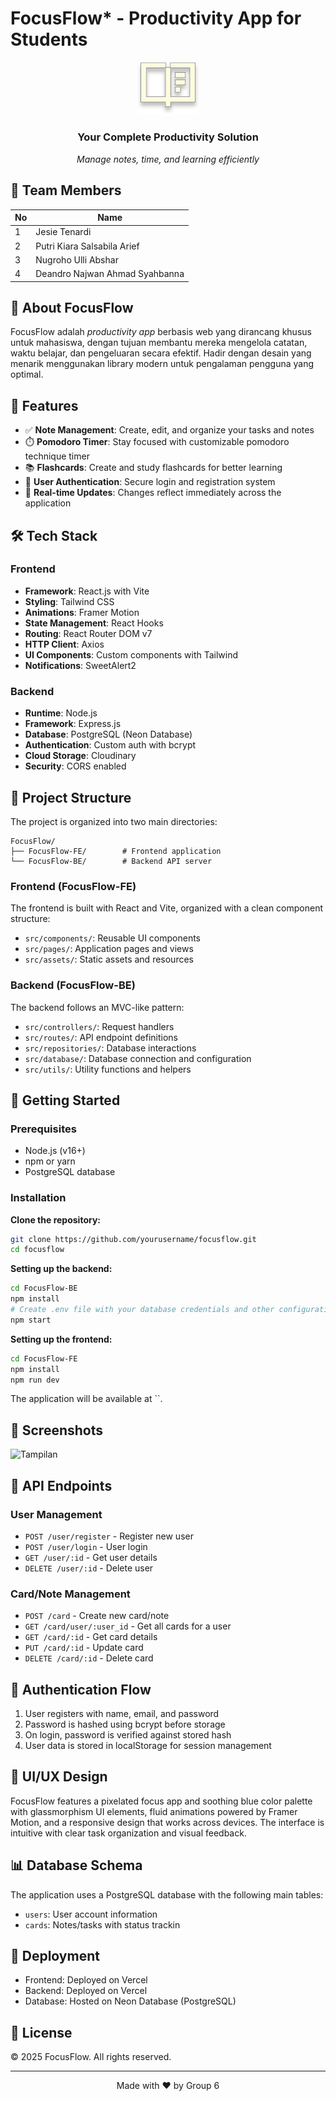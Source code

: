 # FocusFlow* - Productivity App for Students

<div align="center">
  <img src="/FocusFlow-FE/public/book.svg" alt="FocusFlow Logo" width="100" />
  <h3>Your Complete Productivity Solution</h3>
  <p><i>Manage notes, time, and learning efficiently</i></p>
</div>

## 👥 Team Members

| No | Name |
|----|------|
| 1 | Jesie Tenardi |
| 2 | Putri Kiara Salsabila Arief | 
| 3 | Nugroho Ulli Abshar | 
| 4 | Deandro Najwan Ahmad Syahbanna |

## 📝 About FocusFlow

FocusFlow adalah *productivity app* berbasis web yang dirancang khusus untuk mahasiswa, dengan tujuan membantu mereka mengelola catatan, waktu belajar, dan pengeluaran secara efektif. Hadir dengan desain yang menarik menggunakan library modern untuk pengalaman pengguna yang optimal.

## 🌟 Features

- ✅ **Note Management**: Create, edit, and organize your tasks and notes
- ⏱️ **Pomodoro Timer**: Stay focused with customizable pomodoro technique timer
- 📚 **Flashcards**: Create and study flashcards for better learning
- 👤 **User Authentication**: Secure login and registration system
- 🔄 **Real-time Updates**: Changes reflect immediately across the application

## 🛠️ Tech Stack

### Frontend
- **Framework**: React.js with Vite
- **Styling**: Tailwind CSS
- **Animations**: Framer Motion
- **State Management**: React Hooks
- **Routing**: React Router DOM v7
- **HTTP Client**: Axios
- **UI Components**: Custom components with Tailwind
- **Notifications**: SweetAlert2

### Backend
- **Runtime**: Node.js
- **Framework**: Express.js
- **Database**: PostgreSQL (Neon Database)
- **Authentication**: Custom auth with bcrypt
- **Cloud Storage**: Cloudinary
- **Security**: CORS enabled

## 📁 Project Structure

The project is organized into two main directories:

```
FocusFlow/
├── FocusFlow-FE/        # Frontend application
└── FocusFlow-BE/        # Backend API server
```

### Frontend (FocusFlow-FE)

The frontend is built with React and Vite, organized with a clean component structure:

- `src/components/`: Reusable UI components
- `src/pages/`: Application pages and views
- `src/assets/`: Static assets and resources

### Backend (FocusFlow-BE)

The backend follows an MVC-like pattern:

- `src/controllers/`: Request handlers
- `src/routes/`: API endpoint definitions
- `src/repositories/`: Database interactions
- `src/database/`: Database connection and configuration
- `src/utils/`: Utility functions and helpers

## 🚀 Getting Started

### Prerequisites
- Node.js (v16+)
- npm or yarn
- PostgreSQL database

### Installation

**Clone the repository:**
```bash
git clone https://github.com/yourusername/focusflow.git
cd focusflow
```

**Setting up the backend:**
```bash
cd FocusFlow-BE
npm install
# Create .env file with your database credentials and other configurations
npm start
```

**Setting up the frontend:**
```bash
cd FocusFlow-FE
npm install
npm run dev
```

The application will be available at ``.

## 📱 Screenshots

![Tampilan](https://hackmd.io/_uploads/By5Z_EP-ee.png)


## 🔄 API Endpoints

### User Management
- `POST /user/register` - Register new user
- `POST /user/login` - User login
- `GET /user/:id` - Get user details
- `DELETE /user/:id` - Delete user

### Card/Note Management
- `POST /card` - Create new card/note
- `GET /card/user/:user_id` - Get all cards for a user
- `GET /card/:id` - Get card details
- `PUT /card/:id` - Update card
- `DELETE /card/:id` - Delete card

## 🔐 Authentication Flow

1. User registers with name, email, and password
2. Password is hashed using bcrypt before storage
3. On login, password is verified against stored hash
4. User data is stored in localStorage for session management

## 🎨 UI/UX Design

FocusFlow features a pixelated focus app and soothing blue color palette with glassmorphism UI elements, fluid animations powered by Framer Motion, and a responsive design that works across devices. The interface is intuitive with clear task organization and visual feedback.

## 📊 Database Schema

The application uses a PostgreSQL database with the following main tables:

- `users`: User account information
- `cards`: Notes/tasks with status trackin


## 🔗 Deployment

- Frontend: Deployed on Vercel
- Backend: Deployed on Vercel
- Database: Hosted on Neon Database (PostgreSQL)

## 📜 License

© 2025 FocusFlow. All rights reserved.

---

<div align="center">
  <p>Made with ❤️ by Group 6</p>
</div>
